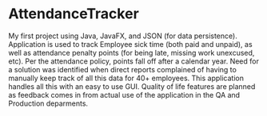 # AttendanceTracker
 
My first project using Java, JavaFX, and JSON (for data persistence). Application is used to track Employee sick time (both paid and unpaid), as well as attendance penalty points (for being late, missing work unexcused, etc). Per the attendance policy, points fall off after a calendar year. Need for a solution was identified when direct reports complained of having to manually keep track of all this data for 40+ employees. This application handles all this with an easy to use GUI. Quality of life features are planned as feedback comes in from actual use of the application in the QA and Production deparments. 
